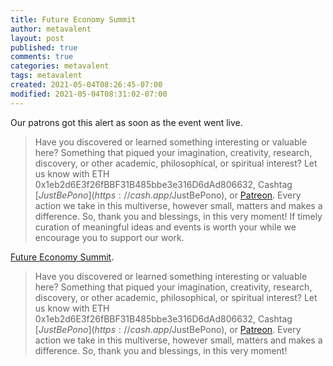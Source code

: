 ```yaml
---
title: Future Economy Summit
author: metavalent
layout: post
published: true
comments: true
categories: metavalent
tags: metavalent
created: 2021-05-04T08:26:45-07:00
modified: 2021-05-04T08:31:02-07:00
---
```


Our patrons got this alert as soon as the event went live. 

> Have you discovered or learned something interesting or valuable here? Something that piqued your imagination, creativity, research, discovery, or other academic, philosophical, or spiritual interest? Let us know with ETH 0x1eb2d6E3f26fBBF31B485bbe3e316D6dAd806632, Cashtag [$JustBePono](https://cash.app/$JustBePono), or [Patreon](https://patreon.com/metavalent). Every action we take in this multiverse, however small, matters and makes a difference. So, thank you and blessings, in this very moment!
If timely curation of meaningful ideas and events is worth your while we encourage you to support our work.

[Future Economy Summit](https://www.patreon.com/posts/50851627).

> Have you discovered or learned something interesting or valuable here? Something that piqued your imagination, creativity, research, discovery, or other academic, philosophical, or spiritual interest? Let us know with ETH 0x1eb2d6E3f26fBBF31B485bbe3e316D6dAd806632, Cashtag [$JustBePono](https://cash.app/$JustBePono), or [Patreon](https://patreon.com/metavalent). Every action we take in this multiverse, however small, matters and makes a difference. So, thank you and blessings, in this very moment!